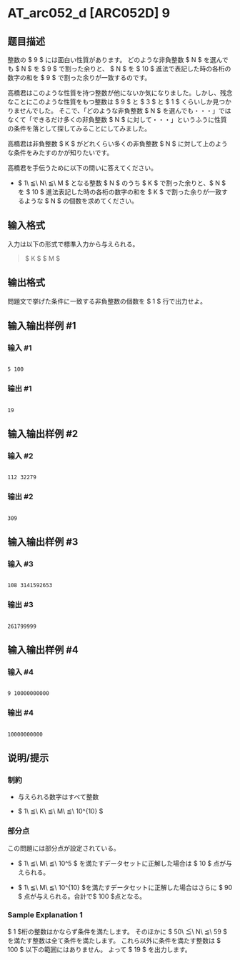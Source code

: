# AT_arc052_d [ARC052D] 9

## 题目描述

[problemUrl]: https://atcoder.jp/contests/arc052/tasks/arc052_d

整数の $ 9 $ には面白い性質があります。 どのような非負整数 $ N $ を選んでも $ N $ を $ 9 $ で割った余りと、 $ N $ を $ 10 $ 進法で表記した時の各桁の数字の和を $ 9 $ で割った余りが一致するのです。

高橋君はこのような性質を持つ整数が他にないか気になりました。しかし、残念なことにこのような性質をもつ整数は $ 9 $ と $ 3 $ と $ 1 $ くらいしか見つかりませんでした。 そこで、「どのような非負整数 $ N $ を選んでも・・・」ではなくて「できるだけ多くの非負整数 $ N $ に対して・・・」というふうに性質の条件を落として探してみることにしてみました。

高橋君は非負整数 $ K $ がどれくらい多くの非負整数 $ N $ に対して上のような条件をみたすのかが知りたいです。

高橋君を手伝うために以下の問いに答えてください。

- $ 1\ ≦\ N\ ≦\ M $ となる整数 $ N $ のうち $ K $ で割った余りと、$ N $ を $ 10 $ 進法表記した時の各桁の数字の和を $ K $ で割った余りが一致するような $ N $ の個数を求めてください。

## 输入格式

入力は以下の形式で標準入力から与えられる。

> $ K $ $ M $

## 输出格式

問題文で挙げた条件に一致する非負整数の個数を $ 1 $ 行で出力せよ。

## 输入输出样例 #1

### 输入 #1

```
5 100
```

### 输出 #1

```
19
```

## 输入输出样例 #2

### 输入 #2

```
112 32279
```

### 输出 #2

```
309
```

## 输入输出样例 #3

### 输入 #3

```
108 3141592653
```

### 输出 #3

```
261799999
```

## 输入输出样例 #4

### 输入 #4

```
9 10000000000
```

### 输出 #4

```
10000000000
```

## 说明/提示

### 制約

- 与えられる数字はすべて整数
- $ 1\ ≦\ K\ ≦\ M\ ≦\ 10^{10} $

### 部分点

この問題には部分点が設定されている。

- $ 1\ ≦\ M\ ≦\ 10^5 $ を満たすデータセットに正解した場合は $ 10 $ 点が与えられる。
- $ 1\ ≦\ M\ ≦\ 10^{10} $を満たすデータセットに正解した場合はさらに $ 90 $ 点が与えられる。合計で$ 100 $点となる。

### Sample Explanation 1

$ 1 $桁の整数はかならず条件を満たします。 そのほかに $ 50\ ≦\ N\ ≦\ 59 $ を満たす整数は全て条件を満たします。 これら以外に条件を満たす整数は $ 100 $ 以下の範囲にはありません。 よって $ 19 $ を出力します。